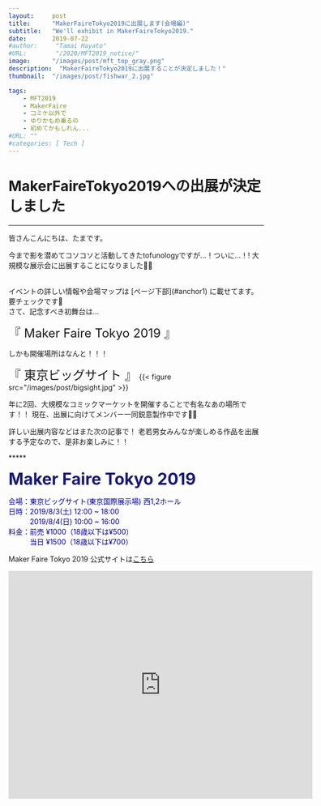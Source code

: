```yaml
---
layout:     post
title:      "MakerFaireTokyo2019に出展します(会場編)"
subtitle:   "We'll exhibit in MakerFaireTokyo2019."
date:       2019-07-22
#author:     "Tamai Hayato"
#URL:        "/2020/MFT2019_notice/"
image:      "/images/post/mft_top_gray.png"
description:  "MakerFaireTokyo2019に出展することが決定しました！"
thumbnail:  "/images/post/fishwar_2.jpg"

tags:
    - MFT2019
    - MakerFaire
    - コミケ以外で
    - ゆりかもめ乗るの
    - 初めてかもしれん...
#URL: ""
#categories: [ Tech ]
---
```



# MakerFaireTokyo2019への出展が決定しました
*****

皆さんこんにちは、たまです。

今まで影を潜めてコソコソと活動してきたtofunologyですが...！ついに...！!
大規模な展示会に出展することになりました🙌🙌

<br>
イベントの詳しい情報や会場マップは [ページ下部](#anchor1) に載せてます。要チェックです🔎

<br>
さて、記念すべき初舞台は...

<font size="5">『 Maker Faire Tokyo 2019 』</font>

しかも開催場所はなんと！！！

<font size="5">『 東京ビッグサイト 』</font>
{{< figure src="/images/post/bigsight.jpg" >}}

年に2回、大規模なコミックマーケットを開催することで有名なあの場所です！！
現在、出展に向けてメンバー一同鋭意製作中です🔧🔧

詳しい出展内容などはまた次の記事で！
老若男女みんなが楽しめる作品を出展する予定なので、是非お楽しみに！！

<div id="anchor1"></div>
*****


<font size="6" style="color: #191970"><strong>Maker Faire Tokyo 2019 </strong></font>

<span style="color: #00008b">
会場：東京ビッグサイト(東京国際展示場) 西1,2ホール<br>
日時：2019/8/3(土) 12:00 ~ 18:00<br>
　　　2019/8/4(日) 10:00 ~ 16:00<br>
料金：前売 ¥1000（18歳以下は¥500）<br>
　　　当日 ¥1500（18歳以下は¥700）<br>
</span>

Maker Faire Tokyo 2019 公式サイトは[こちら](https://makezine.jp/event/mft2019/)

<iframe src="https://www.google.com/maps/embed?pb=!1m18!1m12!1m3!1d3036.252335944826!2d139.79220751082184!3d35.629796762478506!2m3!1f0!2f0!3f0!3m2!1i1024!2i768!4f13.1!3m3!1m2!1s0x601889dc629d1e7b%3A0xa4d1509a76045a01!2z5p2x5Lqs44OT44OD44Kw44K144Kk44OI!5e0!3m2!1sja!2sjp!4v1590041936669!5m2!1sja!2sjp" width="600" height="450" frameborder="0" style="border:0;" allowfullscreen="" aria-hidden="false" tabindex="0"></iframe>
